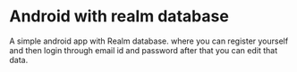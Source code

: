 # Android with realm database
A simple android app with Realm database. where you can register yourself and then login through email id and password after that you can edit that data.


